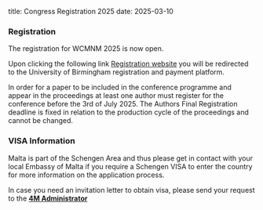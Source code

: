 title: Congress Registration 2025
date: 2025-03-10

### Registration

The registration for WCMNM 2025 is now open.

Upon clicking the following link [Registration website](https://shop.bham.ac.uk/conferences-and-events/college-of-engineering-physical-sciences/school-of-mechanical-engineering/world-congress-of-micro-and-nano-manufacturing-wcmnm-2025) you will be redirected to the University of Birmingham registration and payment platform.

In order for a paper to be included in the conference programme and appear in the proceedings at least one author must register for the conference before the 3rd of July 2025. The Authors Final Registration deadline is fixed in relation to the production cycle of the proceedings and cannot be changed.

### VISA Information

Malta is part of the Schengen Area and thus please get in contact with your local Embassy of Malta if you require a Schengen VISA to enter the country for more information on the application process.

In case you need an invitation letter to obtain visa, please send your request to the <strong><a href="mailto:WCMNM2025@contacts.bham.ac.uk">4M Administrator</a></strong>



